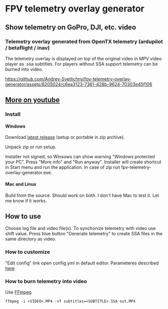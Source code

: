 # FPV telemetry overlay generator

## Show telemetry on GoPro, DJI, etc. video

### Telemetry overlay generated from OpenTX telemetry (ardupilot / betaflight / inav)

The telemetry overlay is displayed on top of the original video in MPV video player as .ssa subtitles.
For players without SSA support telemetry can be burned into video.

https://github.com/Andrey-Svetlichny/fpv-telemetry-overlay-generator/assets/8205024/c6ea3123-7361-428b-9624-70303e45f106

## [More on youtube](https://youtu.be/ykiEDmohgNw)

### Install

#### Windows

Download [latest release](https://github.com/Andrey-Svetlichny/fpv-telemetry-overlay-generator/releases/latest/) (setup or portable in zip archive).

Unpack zip or run setup.

Installer not signed, so Winsows can show warning "Windows protected your PC". Press "More info" and "Run anyway". Installer will create shortcut in Start menu and run the application. 
In case of zip run fpv-telemetry-overlay-generator.exe.

#### Mac and Linux
Build from the source. Should work on both. I don't have Mac to test it. Let me know if it works.

## How to use

Choose log file and video file(s).
To synchonize telemetry with video use shift value.
Press blue button "Generate telemetry" to create SSA files in the same directory as video.

### How to customize

"Edit config" link open config.yml in default editor.
 Parameteres described [here](doc/config.yml)
 
### How to burn telemetry into video
Use [FFmpeg](https://ffmpeg.org/download.html)
```
ffmpeg -i <VIDEO>.MP4 -vf subtitles=<SUBTITLE>.SSA out.MP4
```
